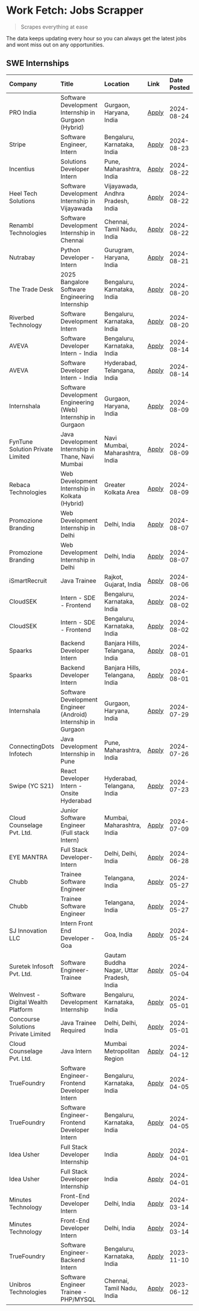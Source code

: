 # Work Fetch: Jobs Scrapper
> Scrapes everything at ease

The data keeps updating every hour so you can always get the latest jobs and wont miss out on any opportunities.

## SWE Internships
<!--START_SECTION:workfetch-->
| Company                             | Title                                                         | Location                                  | Link                                                                                                                                                                                                                                                                                     | Date Posted   |
|:------------------------------------|:--------------------------------------------------------------|:------------------------------------------|:-----------------------------------------------------------------------------------------------------------------------------------------------------------------------------------------------------------------------------------------------------------------------------------------|:--------------|
| PRO India                           | Software Development Internship in Gurgaon (Hybrid)           | Gurgaon, Haryana, India                   | [Apply](https://in.linkedin.com/jobs/view/software-development-internship-in-gurgaon-hybrid-at-pro-india-4009587664?position=54&pageNum=0&refId=CioHOPsntS3n0Rb4Kbw23w%3D%3D&trackingId=lkUdTDGOrVqNICuFIbUtzg%3D%3D&trk=public_jobs_jserp-result_search-card)                           | 2024-08-24    |
| Stripe                              | Software Engineer, Intern                                     | Bengaluru, Karnataka, India               | [Apply](https://in.linkedin.com/jobs/view/software-engineer-intern-at-stripe-4008214242?position=2&pageNum=0&refId=CioHOPsntS3n0Rb4Kbw23w%3D%3D&trackingId=jaTa1YNBCiVC%2BCjqkQKoEg%3D%3D&trk=public_jobs_jserp-result_search-card)                                                      | 2024-08-23    |
| Incentius                           | Solutions Developer Intern                                    | Pune, Maharashtra, India                  | [Apply](https://in.linkedin.com/jobs/view/solutions-developer-intern-at-incentius-4005695869?position=37&pageNum=0&refId=CioHOPsntS3n0Rb4Kbw23w%3D%3D&trackingId=HUQJsBHeCj4pcMdlzGmglQ%3D%3D&trk=public_jobs_jserp-result_search-card)                                                  | 2024-08-22    |
| Heel Tech Solutions                 | Software Development Internship in Vijayawada                 | Vijayawada, Andhra Pradesh, India         | [Apply](https://in.linkedin.com/jobs/view/software-development-internship-in-vijayawada-at-heel-tech-solutions-4007906692?position=46&pageNum=0&refId=CioHOPsntS3n0Rb4Kbw23w%3D%3D&trackingId=ZgSGY6nrWDDLI%2Fnlqb6Llg%3D%3D&trk=public_jobs_jserp-result_search-card)                   | 2024-08-22    |
| Renambl Technologies                | Software Development Internship in Chennai                    | Chennai, Tamil Nadu, India                | [Apply](https://in.linkedin.com/jobs/view/software-development-internship-in-chennai-at-renambl-technologies-4007910299?position=57&pageNum=0&refId=CioHOPsntS3n0Rb4Kbw23w%3D%3D&trackingId=PXOBEcFEHnCtvcf4Yu%2FUUA%3D%3D&trk=public_jobs_jserp-result_search-card)                     | 2024-08-22    |
| Nutrabay                            | Python Developer - Intern                                     | Gurugram, Haryana, India                  | [Apply](https://in.linkedin.com/jobs/view/python-developer-intern-at-nutrabay-4003909226?position=56&pageNum=0&refId=CioHOPsntS3n0Rb4Kbw23w%3D%3D&trackingId=1JMNjbL5isedm4f7bwd7cg%3D%3D&trk=public_jobs_jserp-result_search-card)                                                      | 2024-08-21    |
| The Trade Desk                      | 2025 Bangalore Software Engineering Internship                | Bengaluru, Karnataka, India               | [Apply](https://in.linkedin.com/jobs/view/2025-bangalore-software-engineering-internship-at-the-trade-desk-3987456531?position=11&pageNum=0&refId=CioHOPsntS3n0Rb4Kbw23w%3D%3D&trackingId=4qnXwyHgULT5%2FXO0aJDuUQ%3D%3D&trk=public_jobs_jserp-result_search-card)                       | 2024-08-20    |
| Riverbed Technology                 | Software Development Intern                                   | Bengaluru, Karnataka, India               | [Apply](https://in.linkedin.com/jobs/view/software-development-intern-at-riverbed-technology-4004467559?position=47&pageNum=0&refId=CioHOPsntS3n0Rb4Kbw23w%3D%3D&trackingId=%2B7nAcob5cg6G6tNu7gLOcA%3D%3D&trk=public_jobs_jserp-result_search-card)                                     | 2024-08-20    |
| AVEVA                               | Software Developer Intern - India                             | Bengaluru, Karnataka, India               | [Apply](https://in.linkedin.com/jobs/view/software-developer-intern-india-at-aveva-3998279987?position=10&pageNum=0&refId=CioHOPsntS3n0Rb4Kbw23w%3D%3D&trackingId=pkTqOnUGcXp9Za6WSz7Vrw%3D%3D&trk=public_jobs_jserp-result_search-card)                                                 | 2024-08-14    |
| AVEVA                               | Software Developer Intern - India                             | Hyderabad, Telangana, India               | [Apply](https://in.linkedin.com/jobs/view/software-developer-intern-india-at-aveva-3998281598?position=13&pageNum=0&refId=CioHOPsntS3n0Rb4Kbw23w%3D%3D&trackingId=LJTYh8mvE%2FvndyQStoG5oQ%3D%3D&trk=public_jobs_jserp-result_search-card)                                               | 2024-08-14    |
| Internshala                         | Software Development Engineering (Web) Internship in Gurgaon  | Gurgaon, Haryana, India                   | [Apply](https://in.linkedin.com/jobs/view/software-development-engineering-web-internship-in-gurgaon-at-internshala-3997620471?position=4&pageNum=0&refId=CioHOPsntS3n0Rb4Kbw23w%3D%3D&trackingId=1SnHmBcA5i6WMD%2F3%2FgvzsA%3D%3D&trk=public_jobs_jserp-result_search-card)             | 2024-08-09    |
| FynTune Solution Private Limited    | Java Development Internship in Thane, Navi Mumbai             | Navi Mumbai, Maharashtra, India           | [Apply](https://in.linkedin.com/jobs/view/java-development-internship-in-thane-navi-mumbai-at-fyntune-solution-private-limited-3997617373?position=20&pageNum=0&refId=CioHOPsntS3n0Rb4Kbw23w%3D%3D&trackingId=vvw%2Bx8x%2FKYtIlkBVW81RVg%3D%3D&trk=public_jobs_jserp-result_search-card) | 2024-08-09    |
| Rebaca Technologies                 | Web Development Internship in Kolkata (Hybrid)                | Greater Kolkata Area                      | [Apply](https://in.linkedin.com/jobs/view/web-development-internship-in-kolkata-hybrid-at-rebaca-technologies-3997621369?position=44&pageNum=0&refId=CioHOPsntS3n0Rb4Kbw23w%3D%3D&trackingId=sg6NimbK6CXcmHHmLq4nZg%3D%3D&trk=public_jobs_jserp-result_search-card)                      | 2024-08-09    |
| Promozione Branding                 | Web Development Internship in Delhi                           | Delhi, India                              | [Apply](https://in.linkedin.com/jobs/view/web-development-internship-in-delhi-at-promozione-branding-3995559880?position=29&pageNum=0&refId=CioHOPsntS3n0Rb4Kbw23w%3D%3D&trackingId=xI3wr068i20DX8lugXaWEA%3D%3D&trk=public_jobs_jserp-result_search-card)                               | 2024-08-07    |
| Promozione Branding                 | Web Development Internship in Delhi                           | Delhi, India                              | [Apply](https://in.linkedin.com/jobs/view/web-development-internship-in-delhi-at-promozione-branding-3995559880?position=4&pageNum=2&refId=FhCvLRdQFKcF%2BZpYSHG0Kw%3D%3D&trackingId=78szWIA3GGSZr%2FcTMh4UpA%3D%3D&trk=public_jobs_jserp-result_search-card)                            | 2024-08-07    |
| iSmartRecruit                       | Java Trainee                                                  | Rajkot, Gujarat, India                    | [Apply](https://in.linkedin.com/jobs/view/java-trainee-at-ismartrecruit-3992301825?position=38&pageNum=0&refId=CioHOPsntS3n0Rb4Kbw23w%3D%3D&trackingId=tqB8akzPqltcg488uMk8zw%3D%3D&trk=public_jobs_jserp-result_search-card)                                                            | 2024-08-06    |
| CloudSEK                            | Intern - SDE - Frontend                                       | Bengaluru, Karnataka, India               | [Apply](https://in.linkedin.com/jobs/view/intern-sde-frontend-at-cloudsek-3991574495?position=26&pageNum=0&refId=CioHOPsntS3n0Rb4Kbw23w%3D%3D&trackingId=CPVvVKsklAImgpdRj0fR0g%3D%3D&trk=public_jobs_jserp-result_search-card)                                                          | 2024-08-02    |
| CloudSEK                            | Intern - SDE - Frontend                                       | Bengaluru, Karnataka, India               | [Apply](https://in.linkedin.com/jobs/view/intern-sde-frontend-at-cloudsek-3991574495?position=1&pageNum=2&refId=FhCvLRdQFKcF%2BZpYSHG0Kw%3D%3D&trackingId=sJv42cJyupLJVwpaJqssXA%3D%3D&trk=public_jobs_jserp-result_search-card)                                                         | 2024-08-02    |
| Spaarks                             | Backend Developer Intern                                      | Banjara Hills, Telangana, India           | [Apply](https://in.linkedin.com/jobs/view/backend-developer-intern-at-spaarks-3990226465?position=31&pageNum=0&refId=CioHOPsntS3n0Rb4Kbw23w%3D%3D&trackingId=EPilZbFA0ut%2BOjwIOl0mkA%3D%3D&trk=public_jobs_jserp-result_search-card)                                                    | 2024-08-01    |
| Spaarks                             | Backend Developer Intern                                      | Banjara Hills, Telangana, India           | [Apply](https://in.linkedin.com/jobs/view/backend-developer-intern-at-spaarks-3990226465?position=6&pageNum=2&refId=FhCvLRdQFKcF%2BZpYSHG0Kw%3D%3D&trackingId=gu7B14eZWXnM%2BBpcxz2PVg%3D%3D&trk=public_jobs_jserp-result_search-card)                                                   | 2024-08-01    |
| Internshala                         | Software Development Engineer (Android) Internship in Gurgaon | Gurgaon, Haryana, India                   | [Apply](https://in.linkedin.com/jobs/view/software-development-engineer-android-internship-in-gurgaon-at-internshala-3987153031?position=51&pageNum=0&refId=CioHOPsntS3n0Rb4Kbw23w%3D%3D&trackingId=HV4rl63avlw4FAV1W67EWQ%3D%3D&trk=public_jobs_jserp-result_search-card)               | 2024-07-29    |
| ConnectingDots Infotech             | Java Development Internship in Pune                           | Pune, Maharashtra, India                  | [Apply](https://in.linkedin.com/jobs/view/java-development-internship-in-pune-at-connectingdots-infotech-3983314097?position=43&pageNum=0&refId=CioHOPsntS3n0Rb4Kbw23w%3D%3D&trackingId=zmGJD7KkZ7q%2BiMkjsvb78Q%3D%3D&trk=public_jobs_jserp-result_search-card)                         | 2024-07-26    |
| Swipe (YC S21)                      | React Developer Intern - Onsite Hyderabad                     | Hyderabad, Telangana, India               | [Apply](https://in.linkedin.com/jobs/view/react-developer-intern-onsite-hyderabad-at-swipe-yc-s21-3981326010?position=45&pageNum=0&refId=CioHOPsntS3n0Rb4Kbw23w%3D%3D&trackingId=ZzyGlqfdH%2FoIQxaLq3UjXg%3D%3D&trk=public_jobs_jserp-result_search-card)                                | 2024-07-23    |
| Cloud Counselage Pvt. Ltd.          | Junior Software Engineer (Full stack Intern)                  | Mumbai, Maharashtra, India                | [Apply](https://in.linkedin.com/jobs/view/junior-software-engineer-full-stack-intern-at-cloud-counselage-pvt-ltd-3967725851?position=21&pageNum=0&refId=CioHOPsntS3n0Rb4Kbw23w%3D%3D&trackingId=JpGlZLB%2FDH9CV7elT1ujXA%3D%3D&trk=public_jobs_jserp-result_search-card)                 | 2024-07-09    |
| EYE MANTRA                          | Full Stack Developer- Intern                                  | Delhi, Delhi, India                       | [Apply](https://in.linkedin.com/jobs/view/full-stack-developer-intern-at-eye-mantra-3960988037?position=59&pageNum=0&refId=CioHOPsntS3n0Rb4Kbw23w%3D%3D&trackingId=lmHs3RaFIGWf089CJWFogA%3D%3D&trk=public_jobs_jserp-result_search-card)                                                | 2024-06-28    |
| Chubb                               | Trainee Software Engineer                                     | Telangana, India                          | [Apply](https://in.linkedin.com/jobs/view/trainee-software-engineer-at-chubb-3955950075?position=35&pageNum=0&refId=CioHOPsntS3n0Rb4Kbw23w%3D%3D&trackingId=vmgXFI8HZP8lR2qC5ZNTTQ%3D%3D&trk=public_jobs_jserp-result_search-card)                                                       | 2024-05-27    |
| Chubb                               | Trainee Software Engineer                                     | Telangana, India                          | [Apply](https://in.linkedin.com/jobs/view/trainee-software-engineer-at-chubb-3955950075?position=10&pageNum=2&refId=FhCvLRdQFKcF%2BZpYSHG0Kw%3D%3D&trackingId=886BQp5StgJ80pgp2md1yQ%3D%3D&trk=public_jobs_jserp-result_search-card)                                                     | 2024-05-27    |
| SJ Innovation LLC                   | Intern Front End Developer - Goa                              | Goa, India                                | [Apply](https://in.linkedin.com/jobs/view/intern-front-end-developer-goa-at-sj-innovation-llc-3931678611?position=17&pageNum=0&refId=CioHOPsntS3n0Rb4Kbw23w%3D%3D&trackingId=jLKIA5Tq8v0E73hi0hrG6g%3D%3D&trk=public_jobs_jserp-result_search-card)                                      | 2024-05-24    |
| Suretek Infosoft Pvt. Ltd.          | Software Engineer-Trainee                                     | Gautam Buddha Nagar, Uttar Pradesh, India | [Apply](https://in.linkedin.com/jobs/view/software-engineer-trainee-at-suretek-infosoft-pvt-ltd-3916999948?position=50&pageNum=0&refId=CioHOPsntS3n0Rb4Kbw23w%3D%3D&trackingId=AOsnp8CZRHtecaLESFVW6g%3D%3D&trk=public_jobs_jserp-result_search-card)                                    | 2024-05-04    |
| WeInvest - Digital Wealth Platform  | Software Development Internship                               | Bengaluru, Karnataka, India               | [Apply](https://in.linkedin.com/jobs/view/software-development-internship-at-weinvest-digital-wealth-platform-3912867225?position=3&pageNum=0&refId=CioHOPsntS3n0Rb4Kbw23w%3D%3D&trackingId=vkAxvXLi9qSY%2Brr6OyNRxA%3D%3D&trk=public_jobs_jserp-result_search-card)                     | 2024-05-01    |
| Concourse Solutions Private Limited | Java Trainee Required                                         | Delhi, Delhi, India                       | [Apply](https://in.linkedin.com/jobs/view/java-trainee-required-at-concourse-solutions-private-limited-3912869388?position=16&pageNum=0&refId=CioHOPsntS3n0Rb4Kbw23w%3D%3D&trackingId=9sqUIzM1fuQquEz9Lz5qNQ%3D%3D&trk=public_jobs_jserp-result_search-card)                             | 2024-05-01    |
| Cloud Counselage Pvt. Ltd.          | Java Intern                                                   | Mumbai Metropolitan Region                | [Apply](https://in.linkedin.com/jobs/view/java-intern-at-cloud-counselage-pvt-ltd-3896025667?position=53&pageNum=0&refId=CioHOPsntS3n0Rb4Kbw23w%3D%3D&trackingId=6%2B2i0eIf%2BsfUSVsH%2B9kKmA%3D%3D&trk=public_jobs_jserp-result_search-card)                                            | 2024-04-12    |
| TrueFoundry                         | Software Engineer- Frontend Developer Intern                  | Bengaluru, Karnataka, India               | [Apply](https://in.linkedin.com/jobs/view/software-engineer-frontend-developer-intern-at-truefoundry-3887320206?position=34&pageNum=0&refId=CioHOPsntS3n0Rb4Kbw23w%3D%3D&trackingId=dEDqTq2AYeZ2DVwMqlPodw%3D%3D&trk=public_jobs_jserp-result_search-card)                               | 2024-04-05    |
| TrueFoundry                         | Software Engineer- Frontend Developer Intern                  | Bengaluru, Karnataka, India               | [Apply](https://in.linkedin.com/jobs/view/software-engineer-frontend-developer-intern-at-truefoundry-3887320206?position=9&pageNum=2&refId=FhCvLRdQFKcF%2BZpYSHG0Kw%3D%3D&trackingId=4vYqWJJlNDKIIlgd2R6pkQ%3D%3D&trk=public_jobs_jserp-result_search-card)                              | 2024-04-05    |
| Idea Usher                          | Full Stack Developer Internship                               | India                                     | [Apply](https://in.linkedin.com/jobs/view/full-stack-developer-internship-at-idea-usher-3879565540?position=32&pageNum=0&refId=CioHOPsntS3n0Rb4Kbw23w%3D%3D&trackingId=UqCpluK%2BqH%2BUDdCFZ1R%2BmA%3D%3D&trk=public_jobs_jserp-result_search-card)                                      | 2024-04-01    |
| Idea Usher                          | Full Stack Developer Internship                               | India                                     | [Apply](https://in.linkedin.com/jobs/view/full-stack-developer-internship-at-idea-usher-3879565540?position=7&pageNum=2&refId=FhCvLRdQFKcF%2BZpYSHG0Kw%3D%3D&trackingId=r2GZ3tIN4iLKU8e19eApIQ%3D%3D&trk=public_jobs_jserp-result_search-card)                                           | 2024-04-01    |
| Minutes Technology                  | Front-End Developer Intern                                    | Delhi, India                              | [Apply](https://in.linkedin.com/jobs/view/front-end-developer-intern-at-minutes-technology-3853712549?position=28&pageNum=0&refId=CioHOPsntS3n0Rb4Kbw23w%3D%3D&trackingId=AI1w4XY%2F9KCG2Dr3ir4oMw%3D%3D&trk=public_jobs_jserp-result_search-card)                                       | 2024-03-14    |
| Minutes Technology                  | Front-End Developer Intern                                    | Delhi, India                              | [Apply](https://in.linkedin.com/jobs/view/front-end-developer-intern-at-minutes-technology-3853712549?position=3&pageNum=2&refId=FhCvLRdQFKcF%2BZpYSHG0Kw%3D%3D&trackingId=zBsblhy%2FR5VoDKJ4Nem61A%3D%3D&trk=public_jobs_jserp-result_search-card)                                      | 2024-03-14    |
| TrueFoundry                         | Software Engineer-Backend Intern                              | Bengaluru, Karnataka, India               | [Apply](https://in.linkedin.com/jobs/view/software-engineer-backend-intern-at-truefoundry-3779508170?position=55&pageNum=0&refId=CioHOPsntS3n0Rb4Kbw23w%3D%3D&trackingId=riBFmDYLt%2BMhvWLgbWIFCQ%3D%3D&trk=public_jobs_jserp-result_search-card)                                        | 2023-11-10    |
| Unibros Technologies                | Software Engineer Trainee - PHP/MYSQL                         | Chennai, Tamil Nadu, India                | [Apply](https://in.linkedin.com/jobs/view/software-engineer-trainee-php-mysql-at-unibros-technologies-3656599241?position=60&pageNum=0&refId=CioHOPsntS3n0Rb4Kbw23w%3D%3D&trackingId=Mg4ITgiPDQ7Jno7D1nNKzw%3D%3D&trk=public_jobs_jserp-result_search-card)                              | 2023-06-12    |
<!--END_SECTION:workfetch-->

